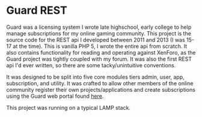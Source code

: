 # Guard REST

Guard was a licensing system I wrote late highschool, early college to help manage subscriptions for my online gaming community. This project is the source code for the REST api I developed between 2011 and 2013 (I was 15-17 at the time). This is vanilla PHP 5, I wrote the entire api from scratch. It also contains functionality for reading and operating against XenForo, as the Guard project was tightly coupled with my forum. It was also the first REST api I'd ever written, so there are some tacky/unintuitive conventions.

It was designed to be split into five core modules tiers admin, user, app, subscription, and utility. It was crafted to allow other members of the online community register their own projects/applications and create subscriptions using the Guard web portal found [here](https://github.com/neetjn/ng-guard-web-portal).

This project was running on a typical LAMP stack.
